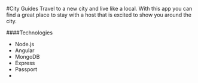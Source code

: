 #City Guides
Travel to a new city and live like a local.  With this app you can find a great place to stay with a host that is excited to show you around the city.  



####Technologies

* Node.js
* Angular
* MongoDB
* Express
* Passport
* 